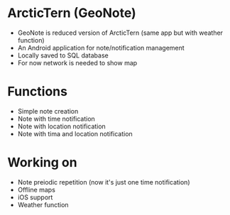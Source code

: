 # ArcticTern (GeoNote)
- GeoNote is reduced version of ArcticTern (same app but with weather function)
- An Android application for note/notification management
- Locally saved to SQL database
- For now network is needed to show map

# Functions
- Simple note creation
- Note with time notification
- Note with location notification
- Note with tima and location notification

# Working on
- Note preiodic repetition (now it's just one time notification)
- Offline maps
- iOS support
- Weather function
